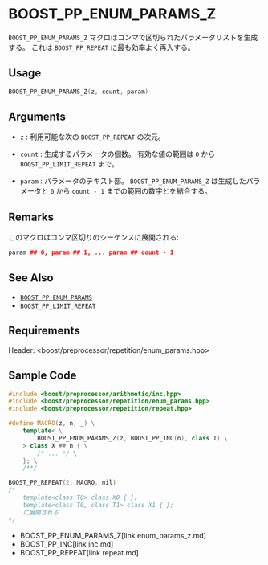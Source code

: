 # BOOST_PP_ENUM_PARAMS_Z

`BOOST_PP_ENUM_PARAMS_Z` マクロはコンマで区切られたパラメータリストを生成する。
これは `BOOST_PP_REPEAT` に最も効率よく再入する。

## Usage

```cpp
BOOST_PP_ENUM_PARAMS_Z(z, count, param)
```

## Arguments

- `z` :
	利用可能な次の `BOOST_PP_REPEAT` の次元。

- `count` :
	生成するパラメータの個数。
	有効な値の範囲は `0` から `BOOST_PP_LIMIT_REPEAT` まで。

- `param` :
	パラメータのテキスト部。
	`BOOST_PP_ENUM_PARAMS_Z` は生成したパラメータと `0` から `count - 1` までの範囲の数字とを結合する。

## Remarks

このマクロはコンマ区切りのシーケンスに展開される:

```cpp
param ## 0, param ## 1, ... param ## count - 1
```

## See Also

- [`BOOST_PP_ENUM_PARAMS`](enum_params.md)
- [`BOOST_PP_LIMIT_REPEAT`](limit_repeat.md)

## Requirements

Header: &lt;boost/preprocessor/repetition/enum_params.hpp&gt;

## Sample Code

```cpp
#include <boost/preprocessor/arithmetic/inc.hpp>
#include <boost/preprocessor/repetition/enum_params.hpp>
#include <boost/preprocessor/repetition/repeat.hpp>

#define MACRO(z, n, _) \
	template< \
		BOOST_PP_ENUM_PARAMS_Z(z, BOOST_PP_INC(n), class T) \
	> class X ## n { \
		/* ... */ \
	}; \
	/**/

BOOST_PP_REPEAT(2, MACRO, nil)
/*
	template<class T0> class X0 { };
	template<class T0, class T1> class X1 { };
	に展開される
*/
```
* BOOST_PP_ENUM_PARAMS_Z[link enum_params_z.md]
* BOOST_PP_INC[link inc.md]
* BOOST_PP_REPEAT[link repeat.md]


